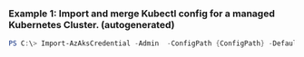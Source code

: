 ### Example 1: Import and merge Kubectl config for a managed Kubernetes Cluster. (autogenerated)
```powershell
PS C:\> Import-AzAksCredential -Admin  -ConfigPath {ConfigPath} -DefaultProfile {DefaultProfile} -Force  -Name myCluster -ResourceGroupName group
```

